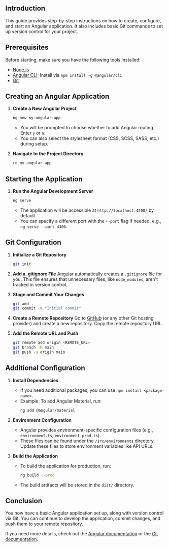 ## Introduction
This guide provides step-by-step instructions on how to create, configure, and start an Angular application. It also includes basic Git commands to set up version control for your project.

## Prerequisites
Before starting, make sure you have the following tools installed:
- [Node.js](https://nodejs.org/en/download/)
- [Angular CLI](https://angular.io/cli): Install via `npm install -g @angular/cli`
- [Git](https://git-scm.com/)

## Creating an Angular Application

1. **Create a New Angular Project**
   ```bash
   ng new my-angular-app
   ```
   - You will be prompted to choose whether to add Angular routing. Enter `y` or `n`.
   - You can also select the stylesheet format (CSS, SCSS, SASS, etc.) during setup.

2. **Navigate to the Project Directory**
   ```bash
   cd my-angular-app
   ```

## Starting the Application

1. **Run the Angular Development Server**
   ```bash
   ng serve
   ```
   - The application will be accessible at `http://localhost:4200/` by default.
   - You can specify a different port with the `--port` flag if needed, e.g., `ng serve --port 4300`.

## Git Configuration

1. **Initialize a Git Repository**
   ```bash
   git init
   ```

2. **Add a .gitignore File**
   Angular automatically creates a `.gitignore` file for you. This file ensures that unnecessary files, like `node_modules`, aren't tracked in version control.

3. **Stage and Commit Your Changes**
   ```bash
   git add .
   git commit -m "Initial commit"
   ```

4. **Create a Remote Repository**
   Go to [GitHub](https://github.com/) (or any other Git hosting provider) and create a new repository. Copy the remote repository URL.

5. **Add the Remote URL and Push**
   ```bash
   git remote add origin <REMOTE_URL>
   git branch -M main
   git push -u origin main
   ```

## Additional Configuration

1. **Install Dependencies**
   - If you need additional packages, you can use `npm install <package-name>`.
   - Example: To add Angular Material, run:
     ```bash
     ng add @angular/material
     ```

2. **Environment Configuration**
   - Angular provides environment-specific configuration files (e.g., `environment.ts`, `environment.prod.ts`).
   - These files can be found under the `/src/environments` directory. Update these files to store environment variables like API URLs.

3. **Build the Application**
   - To build the application for production, run:
     ```bash
     ng build --prod
     ```
   - The build artifacts will be stored in the `dist/` directory.

## Conclusion
You now have a basic Angular application set up, along with version control via Git. You can continue to develop the application, commit changes, and push them to your remote repository.

If you need more details, check out the [Angular documentation](https://angular.io/docs) or the [Git documentation](https://git-scm.com/doc).

